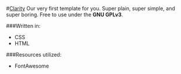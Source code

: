 #[Clarity](https://simplyu.github.io/Clarity)
Our very first template for you. Super plain, super simple, and super boring. Free to use under the **GNU GPLv3**.

###Written in:
- CSS
- HTML

###Resources utilized:
- FontAwesome